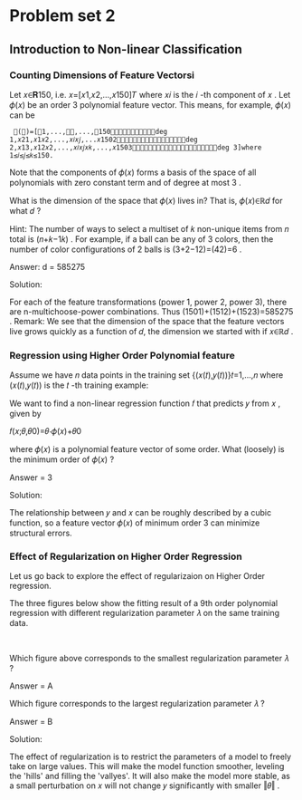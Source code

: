 # Problem set 2


## Introduction to Non-linear Classification

### Counting Dimensions of Feature Vectorsi



Let  𝑥∈𝐑150,  i.e.  𝑥=[𝑥1,𝑥2,...,𝑥150]𝑇  where  𝑥𝑖  is the  𝑖 -th component of  𝑥 . Let  𝜙(𝑥)  be an order  3  polynomial feature vector. This means, for example,  𝜙(𝑥)  can be

 	 𝜙(𝑥)=[𝑥1,...,𝑥𝑖,...,𝑥150deg 1,𝑥21,𝑥1𝑥2,...,𝑥𝑖𝑥𝑗,...𝑥1502deg 2,𝑥13,𝑥12𝑥2,...,𝑥𝑖𝑥𝑗𝑥𝑘,...,𝑥1503deg 3]where 1≤𝑖≤𝑗≤𝑘≤150. 	 	 
Note that the components of  𝜙(𝑥)  forms a basis of the space of all polynomials with zero constant term and of degree at most  3 .

What is the dimension of the space that  𝜙(𝑥)  lives in? That is,  𝜙(𝑥)∈ℝ𝑑  for what  𝑑 ?

Hint: The number of ways to select a multiset of  𝑘  non-unique items from  𝑛  total is  (𝑛+𝑘−1𝑘) . For example, if a ball can be any of 3 colors, then the number of color configurations of 2 balls is  (3+2−12)=(42)=6 .


Answer:  d = 585275

Solution:

For each of the feature transformations (power 1, power 2, power 3), there are n-multichoose-power combinations. Thus  (1501)+(1512)+(1523)=585275 . Remark: We see that the dimension of the space that the feature vectors live grows quickly as a function of  𝑑,  the dimension we started with if  𝑥∈ℝ𝑑 . 


### Regression using Higher Order Polynomial feature

Assume we have  𝑛  data points in the training set  {(𝑥(𝑡),𝑦(𝑡))}𝑡=1,...,𝑛  where  (𝑥(𝑡),𝑦(𝑡))  is the  𝑡 -th training example:


We want to find a non-linear regression function  𝑓  that predicts  𝑦  from  𝑥 , given by

𝑓(𝑥;𝜃,𝜃0)=𝜃⋅𝜙(𝑥)+𝜃0 
 
where  𝜙(𝑥)  is a polynomial feature vector of some order. What (loosely) is the minimum order of  𝜙(𝑥) ?

Answer = 3

Solution:

The relationship between  𝑦  and  𝑥  can be roughly described by a cubic function, so a feature vector  𝜙(𝑥)  of minimum order 3 can minimize structural errors.


### Effect of Regularization on Higher Order Regression


Let us go back to explore the effect of regularizaion on Higher Order regression.

The three figures below show the fitting result of a 9th order polynomial regression with different regularization parameter  𝜆  on the same training data.

      

Which figure above corresponds to the smallest regularization parameter  𝜆 ?

Answer = A


Which figure corresponds to the largest regularization parameter  𝜆 ?

Answer = B


Solution:

The effect of regularization is to restrict the parameters of a model to freely take on large values. This will make the model function smoother, leveling the 'hills' and filling the 'vallyes'. It will also make the model more stable, as a small perturbation on  𝑥  will not change  𝑦  significantly with smaller  ‖𝜃‖ .
